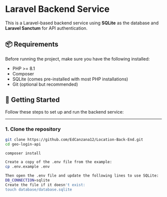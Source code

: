# Laravel Backend Service

This is a Laravel-based backend service using **SQLite** as the database and **Laravel Sanctum** for API authentication.

## 📦 Requirements

Before running the project, make sure you have the following installed:

- PHP >= 8.1
- Composer
- SQLite (comes pre-installed with most PHP installations)
- Git (optional but recommended)

## 🚀 Getting Started

Follow these steps to set up and run the backend service:

---

### 1. Clone the repository

```bash
git clone https://github.com/EdCanzana12/Location-Back-End.git
cd geo-login-api

composer install

Create a copy of the .env file from the example:
cp .env.example .env

Then open the .env file and update the following lines to use SQLite:
DB_CONNECTION=sqlite
Create the file if it doesn't exist:
touch database/database.sqlite

